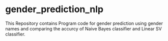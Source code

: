 # gender_prediction_nlp
This Repository contains Program code for gender prediction using gender names and comparing the accurcy of Naive Bayes classifier and Linear SV classifier.
